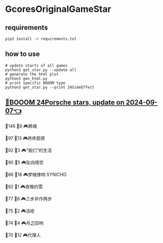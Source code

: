 # GcoresOriginalGameStar

## requirements
```
pip3 install -r requirements.txt
```

## how to use
```
# update starts of all games
python3 get_star.py --update all
# generate the html plot
python3 gen_html.py
# print specific BOOOM type
python3 get_star.py --print 24SideEffect
```

## [🔗BOOOM 24Porsche stars, update on 2024-09-07👈](https://raw.githack.com/sichaozhang1112/GcoresOriginalGameStar/main/html/24Porsche.html) 
🌟146 👥8   🎮罪魂                 

🌟97  👥13  🎮咚咚厨房               

🌟92  👥3   🎮“我们”的生活            

🌟90  👥5   🎮坠向晴空               

🌟86  👥18  🎮梦械律响 SYNICHO       

🌟82  👥1   🎮夜晚的雪               

🌟77  👥6   🎮三步并作两步             

🌟75  👥2   🎮活疮                 

🌟74  👥4   🎮月之回响               

🌟70  👥12  🎮代理人                

